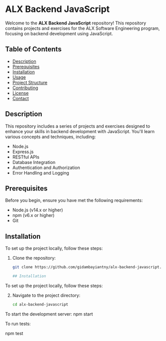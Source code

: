 # ALX Backend JavaScript

Welcome to the **ALX Backend JavaScript** repository! This repository contains projects and exercises for the ALX Software Engineering program, focusing on backend development using JavaScript.

## Table of Contents

- [Description](#description)
- [Prerequisites](#prerequisites)
- [Installation](#installation)
- [Usage](#usage)
- [Project Structure](#project-structure)
- [Contributing](#contributing)
- [License](#license)
- [Contact](#contact)

## Description

This repository includes a series of projects and exercises designed to enhance your skills in backend development with JavaScript. You'll learn various concepts and techniques, including:

- Node.js
- Express.js
- RESTful APIs
- Database Integration
- Authentication and Authorization
- Error Handling and Logging

## Prerequisites

Before you begin, ensure you have met the following requirements:

- Node.js (v14.x or higher)
- npm (v6.x or higher)
- Git

## Installation

To set up the project locally, follow these steps:

1. Clone the repository:
   ```sh
   git clone https://github.com/gidambayiantny/alx-backend-javascript.git

   ## Installation

To set up the project locally, follow these steps:

2. Navigate to the project directory:
   ```sh
   cd alx-backend-javascript

To start the development server:
npm start

To run tests:

npm test

